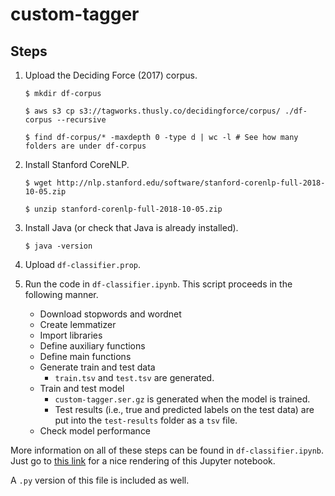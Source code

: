 # custom-tagger

## Steps

1. Upload the Deciding Force (2017) corpus.

	
	`$ mkdir df-corpus`
	
	`$ aws s3 cp s3://tagworks.thusly.co/decidingforce/corpus/ ./df-corpus --recursive`
	
	`$ find df-corpus/* -maxdepth 0 -type d | wc -l # See how many folders are under df-corpus`

2. Install Stanford CoreNLP.

	`$ wget http://nlp.stanford.edu/software/stanford-corenlp-full-2018-10-05.zip`
	
	`$ unzip stanford-corenlp-full-2018-10-05.zip`
	
3. Install Java (or check that Java is already installed).

	`$ java -version`
	
4. Upload `df-classifier.prop`.
	
5. Run the code in `df-classifier.ipynb`. This script proceeds in the following manner.

	- Download stopwords and wordnet
	- Create lemmatizer
	- Import libraries
	- Define auxiliary functions
	- Define main functions
	- Generate train and test data
		- `train.tsv` and `test.tsv` are generated.
	- Train and test model
		- `custom-tagger.ser.gz` is generated when the model is trained.
		- Test results (i.e., true and predicted labels on the test data) are put into the `test-results` folder as a `tsv` file.
	- Check model performance
	
More information on all of these steps can be found in `df-classifier.ipynb`. Just go to [this link](https://nbviewer.jupyter.org/gist/uguryi/ec61b95fe0b075424701b960463700dc/0302_df-classifier.ipynb) for a nice rendering of this Jupyter notebook.

A `.py` version of this file is included as well. 
